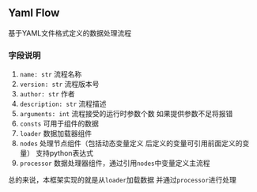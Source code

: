 ## Yaml Flow
基于YAML文件格式定义的数据处理流程

### 字段说明
1. `name: str` 流程名称
2. `version: str` 流程版本号
3. `author: str` 作者
4. `description: str` 流程描述
5. `arguments: int` 流程接受的运行时参数个数 如果提供参数不足将报错
6. `consts` 可用于组件的数据
7. `loader` 数据加载器组件
8. `nodes` 处理节点组件（包括动态变量定义 后定义的变量可引用前面定义的变量） 支持python表达式
9. `processor` 数据处理器组件，通过引用`nodes`中变量定义主流程


总的来说，本框架实现的就是从`loader`加载数据 并通过`processor`进行处理
